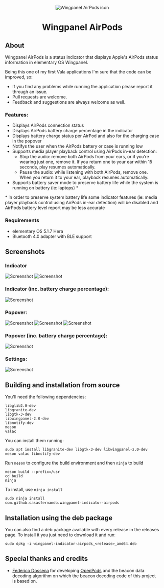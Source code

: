 <p align="center">
  <img src="data/icons/128/com.github.casasfernando.wingpanel-indicator-airpods.svg" alt="Wingpanel AirPods icon" />
</p>
<h1 align="center">Wingpanel AirPods</h1>

## About

Wingpanel AirPods is a status indicator that displays Apple's AirPods status information in elementary OS Wingpanel.

Being this one of my first Vala applications I'm sure that the code can be improved, so:

- If you find any problems while running the application please report it through an issue.
- Pull requests are welcome.
- Feedback and suggestions are always welcome as well.

### Features:

- Displays AirPods connection status
- Displays AirPods battery charge percentage in the indicator
- Displays battery charge status per AirPod and also for the charging case in the popover
- Notifys the user when the AirPods battery or case is running low
- Supports media player playback control using AirPods in-ear detection:
    - Stop the audio: remove both AirPods from your ears, or if you’re wearing just one, remove it. If you return one to your ear within 15 seconds, play resumes automatically.
    - Pause the audio: while listening with both AirPods, remove one. When you return it to your ear, playback resumes automatically.
- Supports battery saver mode to preserve battery life while the system is running on battery (ie: laptops) *

\* In order to preserve system battery life some indicator features (ie: media player playback control using AirPods in-ear detection) will be disabled and AirPods battery level report may be less accurate

### Requirements

- elementary OS 5.1.7 Hera
- Bluetooth 4.0 adapter with BLE support

## Screenshots

### Indicator
![Screenshot](data/screenshot_1.png)
![Screenshot](data/screenshot_2.png)
### Indicator (inc. battery charge percentage):
![Screenshot](data/screenshot_3.png)
### Popover:
![Screenshot](data/screenshot_4.png)
![Screenshot](data/screenshot_5.png)
![Screenshot](data/screenshot_6.png)
### Popover (inc. battery charge percentage):
![Screenshot](data/screenshot_7.png)
### Settings:
![Screenshot](data/screenshot_8.png)

## Building and installation from source

You'll need the following dependencies:

```
libglib2.0-dev
libgranite-dev
libgtk-3-dev
libwingpanel-2.0-dev
libnotify-dev
meson
valac
```

You can install them running:

```
sudo apt install libgranite-dev libgtk-3-dev libwingpanel-2.0-dev meson valac libnotify-dev
```

Run `meson` to configure the build environment and then `ninja` to build

```
meson build --prefix=/usr
cd build
ninja
```

To install, use `ninja install`

```
sudo ninja install
com.github.casasfernando.wingpanel-indicator-airpods
```

## Installation using the deb package

You can also find a deb package available with every release in the releases page.
To install it you just need to download it and run:

```
sudo dpkg -i wingpanel-indicator-airpods_<release>_amd64.deb
```

## Special thanks and credits

 - [Federico Dossena](https://github.com/adolfintel) for developing [OpenPods](https://github.com/adolfintel/OpenPods) and the beacon data decoding algorithm on which the beacon decoding code of this project is based on.

